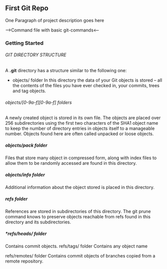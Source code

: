 ## First Git Repo 
One Paragraph of project description goes here

-->Command file with basic git-commands<--
### Getting Started
###### GIT DIRECTORY STRUCTURE
A **.git** directory has a structure similar to the following one:

   * objects/ folder
In this directory the data of your Git objects is stored – all the contents of the files you have ever checked in, your commits, trees and tag objects.
######        objects/[0-9a-f][0-9a-f] folders
A newly created object is stored in its own file. The objects are placed over 256 subdirectories using the first two characters of the SHA1 object name to keep the number of directory entries in objects itself to a manageable number. Objects found here are often called unpacked or loose objects.

##### objects/pack folder
Files that store many object in compressed form, along with index files to allow them to be randomly accessed are found in this directory.

##### objects/info folder
Additional information about the object stored is placed in this directory.
##### refs folder
References are stored in subdirectories of this directory. The git prune command knows to preserve objects reachable from refs found in this directory and its subdirectories.
##### *refs/heads/ folder
Contains commit objects.
refs/tags/ folder
Contains any object name


refs/remotes/ folder
Contains commit objects of branches copied from a remote repository.
